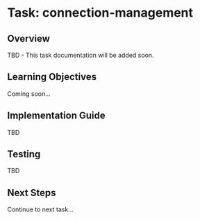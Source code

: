 # Task: connection-management

## Overview

TBD - This task documentation will be added soon.

## Learning Objectives

Coming soon...

## Implementation Guide

TBD

## Testing

TBD

## Next Steps

Continue to next task...
